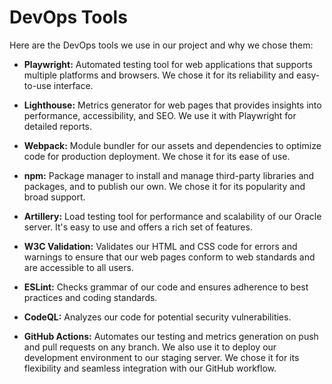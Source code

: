 
# DevOps Tools

Here are the DevOps tools we use in our project and why we chose them:

-   **Playwright:** Automated testing tool for web applications that supports multiple platforms and browsers. We chose it for its reliability and easy-to-use interface.
    
-   **Lighthouse:** Metrics generator for web pages that provides insights into performance, accessibility, and SEO. We use it with Playwright for detailed reports.
    
-   **Webpack:** Module bundler for our assets and dependencies to optimize code for production deployment. We chose it for its ease of use.
    
-   **npm:** Package manager to install and manage third-party libraries and packages, and to publish our own. We chose it for its popularity and broad support.
    
-   **Artillery:** Load testing tool for performance and scalability of our Oracle server. It's easy to use and offers a rich set of features.
    
-   **W3C Validation:** Validates our HTML and CSS code for errors and warnings to ensure that our web pages conform to web standards and are accessible to all users.
    
-   **ESLint:** Checks grammar of our code and ensures adherence to best practices and coding standards.
    
-   **CodeQL:** Analyzes our code for potential security vulnerabilities.
    
-   **GitHub Actions:** Automates our testing and metrics generation on push and pull requests on any branch. We also use it to deploy our development environment to our staging server. We chose it for its flexibility and seamless integration with our GitHub workflow.